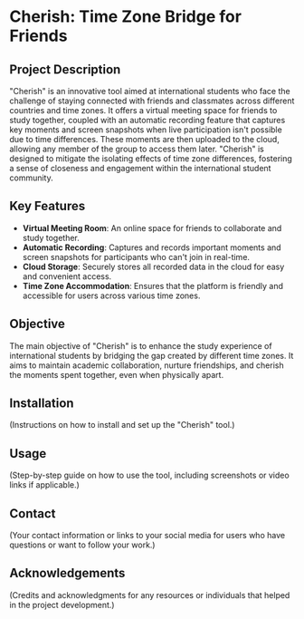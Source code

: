 # Cherish: Time Zone Bridge for Friends

## Project Description

"Cherish" is an innovative tool aimed at international students who face the challenge of staying connected with friends and classmates across different countries and time zones. It offers a virtual meeting space for friends to study together, coupled with an automatic recording feature that captures key moments and screen snapshots when live participation isn't possible due to time differences. These moments are then uploaded to the cloud, allowing any member of the group to access them later. "Cherish" is designed to mitigate the isolating effects of time zone differences, fostering a sense of closeness and engagement within the international student community.

## Key Features

- **Virtual Meeting Room**: An online space for friends to collaborate and study together.
- **Automatic Recording**: Captures and records important moments and screen snapshots for participants who can't join in real-time.
- **Cloud Storage**: Securely stores all recorded data in the cloud for easy and convenient access.
- **Time Zone Accommodation**: Ensures that the platform is friendly and accessible for users across various time zones.

## Objective

The main objective of "Cherish" is to enhance the study experience of international students by bridging the gap created by different time zones. It aims to maintain academic collaboration, nurture friendships, and cherish the moments spent together, even when physically apart.

## Installation

(Instructions on how to install and set up the "Cherish" tool.)

## Usage

(Step-by-step guide on how to use the tool, including screenshots or video links if applicable.)

## Contact

(Your contact information or links to your social media for users who have questions or want to follow your work.)

## Acknowledgements

(Credits and acknowledgments for any resources or individuals that helped in the project development.)
